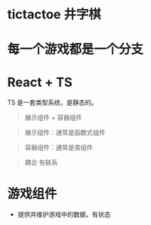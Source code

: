 # tictactoe 井字棋

# 每一个游戏都是一个分支

 # React + TS 
 TS 是一套类型系统，是静态的。

 > 展示组件 + 容器组件

 > 展示组件：通常是函数式组件

 > 容器组件：通常是类组件

 > 耦合 有联系

 # 游戏组件
 - 提供并维护游戏中的数据，有状态
